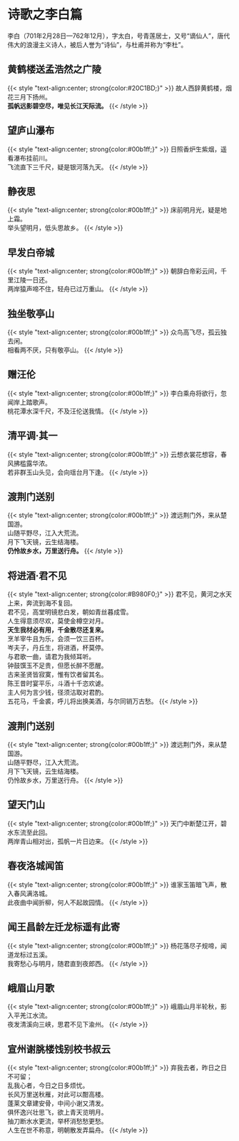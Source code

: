 # 诗歌之李白篇


李白（701年2月28日—762年12月），字太白，号青莲居士，又号“谪仙人”，唐代伟大的浪漫主义诗人，被后人誉为“诗仙”，与杜甫并称为“李杜”。
<!--more-->

## 黄鹤楼送孟浩然之广陵

<!-- {% raw %} -->
{{< style "text-align:center; strong{color:#20C1BD;}" >}}
故人西辞黄鹤楼，烟花三月下扬州。<br>
**孤帆远影碧空尽，唯见长江天际流。**
{{< /style >}}
<!-- {% endraw %} -->


## 望庐山瀑布

<!-- {% raw %} -->
{{< style "text-align:center; strong{color:#00b1ff;}" >}}
日照香炉生紫烟，遥看瀑布挂前川。<br>
飞流直下三千尺，疑是银河落九天。
{{< /style >}}
<!-- {% endraw %} -->

## 静夜思

<!-- {% raw %} -->
{{< style "text-align:center; strong{color:#00b1ff;}" >}}
床前明月光，疑是地上霜。<br>
举头望明月，低头思故乡。
{{< /style >}}
<!-- {% endraw %} -->

## 早发白帝城

<!-- {% raw %} -->
{{< style "text-align:center; strong{color:#00b1ff;}" >}}
朝辞白帝彩云间，千里江陵一日还。<br>
两岸猿声啼不住，轻舟已过万重山。
{{< /style >}}
<!-- {% endraw %} -->

## 独坐敬亭山

<!-- {% raw %} -->
{{< style "text-align:center; strong{color:#00b1ff;}" >}}
众鸟高飞尽，孤云独去闲。<br>
相看两不厌，只有敬亭山。
{{< /style >}}
<!-- {% endraw %} -->

## 赠汪伦

<!-- {% raw %} -->
{{< style "text-align:center; strong{color:#00b1ff;}" >}}
李白乘舟将欲行，忽闻岸上踏歌声。<br>
桃花潭水深千尺，不及汪伦送我情。
{{< /style >}}
<!-- {% endraw %} -->

## 清平调·其一

<!-- {% raw %} -->
{{< style "text-align:center; strong{color:#00b1ff;}" >}}
云想衣裳花想容，春风拂槛露华浓。<br>
若非群玉山头见，会向瑶台月下逢。
{{< /style >}}
<!-- {% endraw %} -->

## 渡荆门送别

<!-- {% raw %} -->
{{< style "text-align:center; strong{color:#00b1ff;}" >}}
渡远荆门外，来从楚国游。<br>
山随平野尽，江入大荒流。<br>
月下飞天镜，云生结海楼。<br>
**仍怜故乡水，万里送行舟。**
{{< /style >}}
<!-- {% endraw %} -->

## 将进酒·君不见

<!-- {% raw %} -->
{{< style "text-align:center; strong{color:#B980F0;}" >}}
君不见，黄河之水天上来，奔流到海不复回。<br>
君不见，高堂明镜悲白发，朝如青丝暮成雪。<br>
人生得意须尽欢，莫使金樽空对月。<br>
**天生我材必有用，千金散尽还复来。**<br>
烹羊宰牛且为乐，会须一饮三百杯。<br>
岑夫子，丹丘生，将进酒，杯莫停。<br>
与君歌一曲，请君为我倾耳听。<br>
钟鼓馔玉不足贵，但愿长醉不愿醒。<br>
古来圣贤皆寂寞，惟有饮者留其名。<br>
陈王昔时宴平乐，斗酒十千恣欢谑。<br>
主人何为言少钱，径须沽取对君酌。<br>
五花马，千金裘，呼儿将出换美酒，与尔同销万古愁。
{{< /style >}}
<!-- {% endraw %} -->

## 渡荆门送别

<!-- {% raw %} -->
{{< style "text-align:center; strong{color:#00b1ff;}" >}}
渡远荆门外，来从楚国游。<br>
山随平野尽，江入大荒流。<br>
月下飞天镜，云生结海楼。<br>
仍怜故乡水，万里送行舟。
{{< /style >}}
<!-- {% endraw %} -->

## 望天门山

<!-- {% raw %} -->
{{< style "text-align:center; strong{color:#00b1ff;}" >}}
天门中断楚江开，碧水东流至此回。<br>
两岸青山相对出，孤帆一片日边来。
{{< /style >}}
<!-- {% endraw %} -->

## 春夜洛城闻笛

<!-- {% raw %} -->
{{< style "text-align:center; strong{color:#00b1ff;}" >}}
谁家玉笛暗飞声，散入春风满洛城。<br>
此夜曲中闻折柳，何人不起故园情。
{{< /style >}}
<!-- {% endraw %} -->

## 闻王昌龄左迁龙标遥有此寄

<!-- {% raw %} -->
{{< style "text-align:center; strong{color:#00b1ff;}" >}}
杨花落尽子规啼，闻道龙标过五溪。<br>
我寄愁心与明月，随君直到夜郎西。
{{< /style >}}
<!-- {% endraw %} -->

## 峨眉山月歌

<!-- {% raw %} -->
{{< style "text-align:center; strong{color:#00b1ff;}" >}}
峨眉山月半轮秋，影入平羌江水流。<br>
夜发清溪向三峡，思君不见下渝州。
{{< /style >}}
<!-- {% endraw %} -->

## 宣州谢朓楼饯别校书叔云

<!-- {% raw %} -->
{{< style "text-align:center; strong{color:#00b1ff;}" >}}
弃我去者，昨日之日不可留；<br>
乱我心者，今日之日多烦忧。<br>
长风万里送秋雁，对此可以酣高楼。<br>
蓬莱文章建安骨，中间小谢又清发。<br>
俱怀逸兴壮思飞，欲上青天览明月。<br>
抽刀断水水更流，举杯消愁愁更愁。<br>
人生在世不称意，明朝散发弄扁舟。
{{< /style >}}
<!-- {% endraw %} -->





